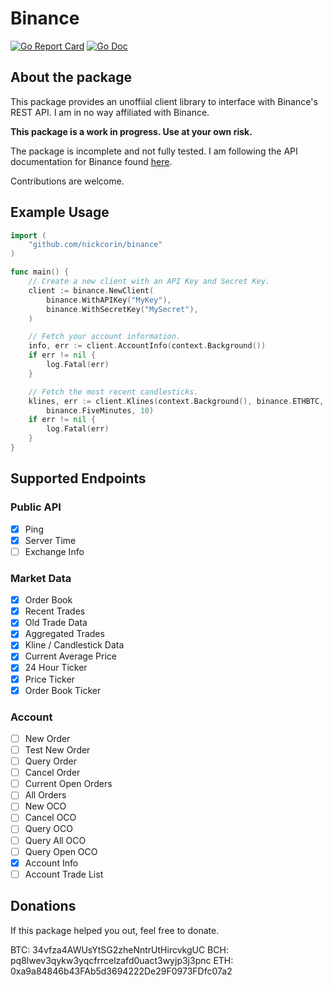 
# Binance
[![Go Report Card](https://goreportcard.com/badge/github.com/nickcorin/binance)](https://goreportcard.com/report/github.com/nickcorin/binance)
[![Go Doc](https://img.shields.io/badge/godoc-reference-blue.svg?style=flat-square)](http://godoc.org/github.com/nickcorin/binance)

## About the package
This package provides an unoffiial client library to interface with Binance's REST API. I am in no way affiliated
with Binance.

**This package is a work in progress. Use at your own risk.**

The package is incomplete and not fully tested. I am following the API documentation for Binance found [here](https://github.com/binance-exchange/binance-official-api-docs/blob/master/rest-api.md).

Contributions are welcome.

## Example Usage

```go
import (
	"github.com/nickcorin/binance"
)

func main() {
	// Create a new client with an API Key and Secret Key.
	client := binance.NewClient(
		binance.WithAPIKey("MyKey"),
		binance.WithSecretKey("MySecret"),
	)

	// Fetch your account information.
	info, err := client.AccountInfo(context.Background())
	if err != nil {
		log.Fatal(err)
	}

	// Fetch the most recent candlesticks.
	klines, err := client.Klines(context.Background(), binance.ETHBTC,
		binance.FiveMinutes, 10)
	if err != nil {
		log.Fatal(err)
	}
}
```

## Supported Endpoints
### Public API

- [x] Ping
- [x] Server Time
- [ ] Exchange Info

### Market Data

- [x] Order Book
- [x] Recent Trades
- [x] Old Trade Data
- [x] Aggregated Trades
- [x] Kline / Candlestick Data
- [x] Current Average Price
- [x] 24 Hour Ticker
- [x] Price Ticker
- [x] Order Book Ticker

### Account

- [ ] New Order
- [ ] Test New Order
- [ ] Query Order
- [ ] Cancel Order
- [ ] Current Open Orders
- [ ] All Orders
- [ ] New OCO
- [ ] Cancel OCO
- [ ] Query OCO
- [ ] Query All OCO
- [ ] Query Open OCO
- [x] Account Info
- [ ] Account Trade List

## Donations

If this package helped you out, feel free to donate.

BTC: 34vfza4AWUsYtSG2zheNntrUtHircvkgUC
BCH: pq8lwev3qykw3yqcfrrcelzafd0uact3wyjp3j3pnc
ETH: 0xa9a84846b43FAb5d3694222De29F0973FDfc07a2
